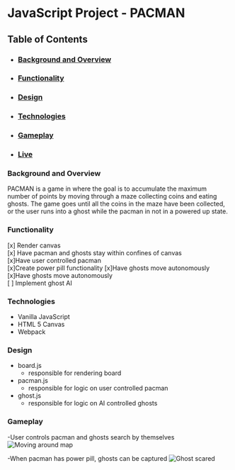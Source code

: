 # JavaScript Project - PACMAN
## Table of Contents
- ### [Background and Overview](#background-and-overview)
- ### [Functionality](#functionality)
- ### [Design](#design)
- ### [Technologies](#technologies)
- ### [Gameplay](#gameplay)
- ### [Live](http://www.saviorodrigues.com/pacman/)
###  Background and Overview
PACMAN is a game in where the goal is to accumulate the maximum number of points by moving through a maze collecting coins and eating ghosts. The game goes until all the coins in the maze have been collected, or the user runs into a ghost while the pacman in not in a powered up state.
### Functionality
[x] Render canvas <br>
[x] Have pacman and ghosts stay within confines of canvas<br>
[x]Have user controlled pacman <br>
[x]Create power pill functionality
[x]Have ghosts move autonomously<br>
[x]Have ghosts move autonomously<br>
[ ] Implement ghost AI

### Technologies
* Vanilla JavaScript
* HTML 5 Canvas
* Webpack

### Design
* board.js
    * responsible for rendering board
* pacman.js
    * responsible for logic on user controlled pacman
* ghost.js
    * responsible for logic on AI controlled ghosts

### Gameplay
-User controls pacman and ghosts search by themselves
    ![Moving around map](images/pac1.png)

-When pacman has power pill, ghosts can be captured
    ![Ghost scared](images/pills1.png)


    
    

